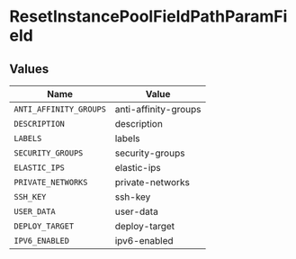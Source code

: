 # ResetInstancePoolFieldPathParamField


## Values

| Name                   | Value                  |
| ---------------------- | ---------------------- |
| `ANTI_AFFINITY_GROUPS` | anti-affinity-groups   |
| `DESCRIPTION`          | description            |
| `LABELS`               | labels                 |
| `SECURITY_GROUPS`      | security-groups        |
| `ELASTIC_IPS`          | elastic-ips            |
| `PRIVATE_NETWORKS`     | private-networks       |
| `SSH_KEY`              | ssh-key                |
| `USER_DATA`            | user-data              |
| `DEPLOY_TARGET`        | deploy-target          |
| `IPV6_ENABLED`         | ipv6-enabled           |